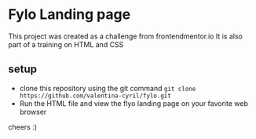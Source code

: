 # Fylo Landing page

This project was created as a challenge from frontendmentor.io
It is also part of a training on HTML and CSS

## setup
* clone this repository using the git command `git clone https://github.com/valentina-cyril/fylo.git`
* Run the HTML file and view the flyo landing page on your favorite web browser

cheers :)
